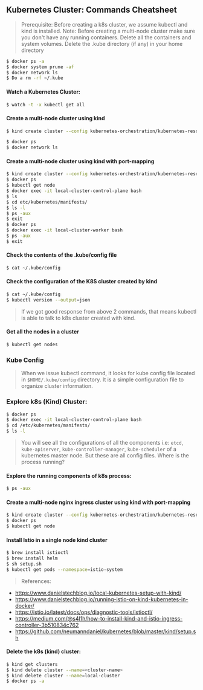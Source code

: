 ## Kubernetes Cluster: Commands Cheatsheet

> Prerequisite: Before creating a k8s cluster, we assume kubectl and kind is installed.
> Note:  Before creating a multi-node cluster make sure you don't have any running containers. 
> Delete all the containers and system volumes.
> Delete the .kube directory (if any) in your home directory
```bash
$ docker ps -a
$ docker system prune -af
$ docker network ls
$ Do a rm -rf ~/.kube
```

#### Watch a Kubernetes Cluster:
```bash
$ watch -t -x kubectl get all
```

#### Create a multi-node cluster using kind
```bash
$ kind create cluster --config kubernetes-orchestration/kubernetes-resources/cluster/create-cluster.yaml

$ docker ps
$ docker network ls
```

#### Create a multi-node cluster using kind with port-mapping
```bash
$ kind create cluster --config kubernetes-orchestration/kubernetes-resources/cluster/create-cluster-with-port-mapping.yaml
$ docker ps
$ kubectl get node
$ docker exec -it local-cluster-control-plane bash
$ ls
$ cd etc/kubernetes/manifests/
$ ls -l
$ ps -aux
$ exit
$ docker ps
$ docker exec -it local-cluster-worker bash
$ ps -aux
$ exit
```

#### Check the contents of the .kube/config file
```bash
$ cat ~/.kube/config
```

#### Check the configuration of the K8S cluster created by kind
```bash
$ cat ~/.kube/config
$ kubectl version --output=json
```
> If we got good response from above 2 commands, that means kubectl is able to talk to k8s cluster created with kind.

#### Get all the nodes in a cluster
```bash
$ kubectl get nodes
```

### Kube Config
> When we issue kubectl command, it looks for kube config file located in `$HOME/.kube/config` directory.
> It is a simple configuration file to organize cluster information.

### Explore k8s (Kind) Cluster:
```bash
$ docker ps
$ docker exec -it local-cluster-control-plane bash
$ cd /etc/kubernetes/manifests/
$ ls -l
```
> You will see all the configurations of all the components i.e:
> `etcd`, `kube-apiserver`, `kube-controller-manager`, `kube-scheduler` of a kubernetes master node.
> But these are all config files. Where is the process running?

#### Explore the running components of k8s process:
```bash
$ ps -aux
```

#### Create a multi-node nginx ingress cluster using kind with port-mapping
```bash
$ kind create cluster --config kubernetes-orchestration/kubernetes-resources/cluster/create-nginx-ingress-cluster.yaml
$ docker ps
$ kubectl get node
```

#### Install Istio in a single node kind cluster
```bash
$ brew install istioctl
$ brew install helm
$ sh setup.sh
$ kubectl get pods --namespace=istio-system
```

> References: 
- https://www.danielstechblog.io/local-kubernetes-setup-with-kind/
- https://www.danielstechblog.io/running-istio-on-kind-kubernetes-in-docker/
- https://istio.io/latest/docs/ops/diagnostic-tools/istioctl/
- https://medium.com/@s4l1h/how-to-install-kind-and-istio-ingress-controller-3b510834c762
- https://github.com/neumanndaniel/kubernetes/blob/master/kind/setup.sh


#### Delete the k8s (kind) cluster:
```bash
$ kind get clusters
$ kind delete cluster --name=<cluster-name>
$ kind delete cluster --name=local-cluster
$ docker ps -a
```